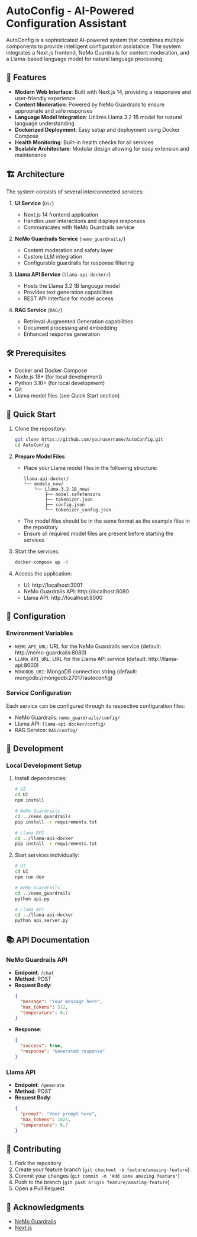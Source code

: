 # AutoConfig - AI-Powered Configuration Assistant

AutoConfig is a sophisticated AI-powered system that combines multiple components to provide intelligent configuration assistance. The system integrates a Next.js frontend, NeMo Guardrails for content moderation, and a Llama-based language model for natural language processing.

## 🚀 Features

- **Modern Web Interface**: Built with Next.js 14, providing a responsive and user-friendly experience
- **Content Moderation**: Powered by NeMo Guardrails to ensure appropriate and safe responses
- **Language Model Integration**: Utilizes Llama 3.2 1B model for natural language understanding
- **Dockerized Deployment**: Easy setup and deployment using Docker Compose
- **Health Monitoring**: Built-in health checks for all services
- **Scalable Architecture**: Modular design allowing for easy extension and maintenance

## 🏗️ Architecture

The system consists of several interconnected services:

1. **UI Service** (`UI/`)
   - Next.js 14 frontend application
   - Handles user interactions and displays responses
   - Communicates with NeMo Guardrails service

2. **NeMo Guardrails Service** (`nemo_guardrails/`)
   - Content moderation and safety layer
   - Custom LLM integration
   - Configurable guardrails for response filtering

3. **Llama API Service** (`llama-api-docker/`)
   - Hosts the Llama 3.2 1B language model
   - Provides text generation capabilities
   - REST API interface for model access

4. **RAG Service** (`RAG/`)
   - Retrieval-Augmented Generation capabilities
   - Document processing and embedding
   - Enhanced response generation

## 🛠️ Prerequisites

- Docker and Docker Compose
- Node.js 18+ (for local development)
- Python 3.10+ (for local development)
- Git
- Llama model files (see Quick Start section)

## 🚀 Quick Start

1. Clone the repository:
   ```bash
   git clone https://github.com/yourusername/AutoConfig.git
   cd AutoConfig
   ```

2. **Prepare Model Files**
   - Place your Llama model files in the following structure:
     ```
     llama-api-docker/
     └── models_new/
         └── Llama-3.2-1B_new/
             ├── model.safetensors
             ├── tokenizer.json
             ├── config.json
             └── tokenizer_config.json
     ```
   - The model files should be in the same format as the example files in the repository
   - Ensure all required model files are present before starting the services

3. Start the services:
   ```bash
   docker-compose up -d
   ```

4. Access the application:
   - UI: http://localhost:3001
   - NeMo Guardrails API: http://localhost:8080
   - Llama API: http://localhost:8000

## 🔧 Configuration

### Environment Variables

- `NEMO_API_URL`: URL for the NeMo Guardrails service (default: http://nemo-guardrails:8080)
- `LLAMA_API_URL`: URL for the Llama API service (default: http://llama-api:8000)
- `MONGODB_URI`: MongoDB connection string (default: mongodb://mongodb:27017/autoconfig)

### Service Configuration

Each service can be configured through its respective configuration files:

- NeMo Guardrails: `nemo_guardrails/config/`
- Llama API: `llama-api-docker/config/`
- RAG Service: `RAG/config/`

## 🧪 Development

### Local Development Setup

1. Install dependencies:
   ```bash
   # UI
   cd UI
   npm install

   # NeMo Guardrails
   cd ../nemo_guardrails
   pip install -r requirements.txt

   # Llama API
   cd ../llama-api-docker
   pip install -r requirements.txt
   ```

2. Start services individually:
   ```bash
   # UI
   cd UI
   npm run dev

   # NeMo Guardrails
   cd ../nemo_guardrails
   python api.py

   # Llama API
   cd ../llama-api-docker
   python api_server.py
   ```

## 📚 API Documentation

### NeMo Guardrails API

- **Endpoint**: `/chat`
- **Method**: POST
- **Request Body**:
  ```json
  {
    "message": "Your message here",
    "max_tokens": 512,
    "temperature": 0.7
  }
  ```
- **Response**:
  ```json
  {
    "success": true,
    "response": "Generated response"
  }
  ```

### Llama API

- **Endpoint**: `/generate`
- **Method**: POST
- **Request Body**:
  ```json
  {
    "prompt": "Your prompt here",
    "max_tokens": 1024,
    "temperature": 0.7
  }
  ```

## 🤝 Contributing

1. Fork the repository
2. Create your feature branch (`git checkout -b feature/amazing-feature`)
3. Commit your changes (`git commit -m 'Add some amazing feature'`)
4. Push to the branch (`git push origin feature/amazing-feature`)
5. Open a Pull Request

## 🙏 Acknowledgments

- [NeMo Guardrails](https://github.com/NVIDIA/NeMo-Guardrails)
- [Next.js](https://nextjs.org/)
